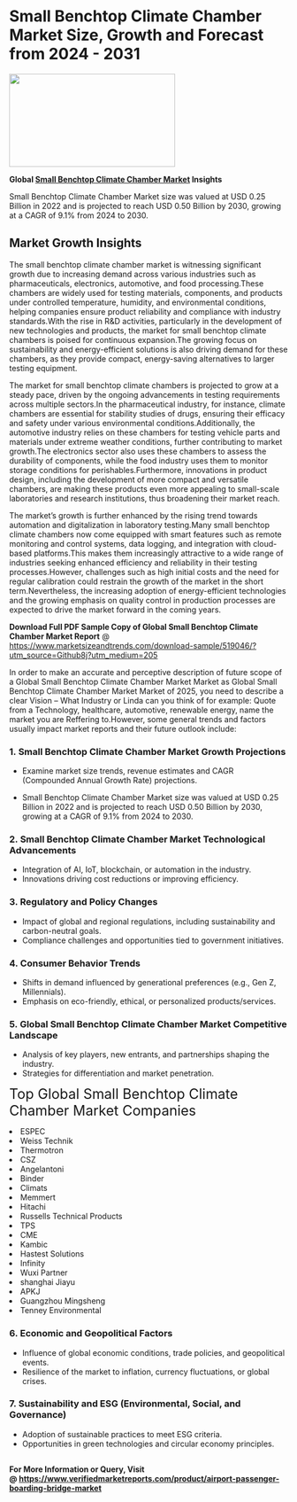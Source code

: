 <H1>Small Benchtop Climate Chamber Market Size, Growth and Forecast from 2024 - 2031</H1><img class="aligncenter size-medium wp-image-584254" src="https://thirdeyenews.in/wp-content/uploads/2024/09/Global-Market-Research-300x168.jpeg" alt="" width="300" height="168" /><p><strong>Global&nbsp;<a href="https://www.marketsizeandtrends.com/download-sample/519046/?utm_source=Github8j?utm_medium=205">Small Benchtop Climate Chamber Market</a> Insights</strong></p><p>Small Benchtop Climate Chamber Market size was valued at USD 0.25 Billion in 2022 and is projected to reach USD 0.50 Billion by 2030, growing at a CAGR of 9.1% from 2024 to 2030.</p><p><h2>Market Growth Insights</h2> <p>The small benchtop climate chamber market is witnessing significant growth due to increasing demand across various industries such as pharmaceuticals, electronics, automotive, and food processing.These chambers are widely used for testing materials, components, and products under controlled temperature, humidity, and environmental conditions, helping companies ensure product reliability and compliance with industry standards.With the rise in R&D activities, particularly in the development of new technologies and products, the market for small benchtop climate chambers is poised for continuous expansion.The growing focus on sustainability and energy-efficient solutions is also driving demand for these chambers, as they provide compact, energy-saving alternatives to larger testing equipment.</p> <p>The market for small benchtop climate chambers is projected to grow at a steady pace, driven by the ongoing advancements in testing requirements across multiple sectors.In the pharmaceutical industry, for instance, climate chambers are essential for stability studies of drugs, ensuring their efficacy and safety under various environmental conditions.Additionally, the automotive industry relies on these chambers for testing vehicle parts and materials under extreme weather conditions, further contributing to market growth.The electronics sector also uses these chambers to assess the durability of components, while the food industry uses them to monitor storage conditions for perishables.Furthermore, innovations in product design, including the development of more compact and versatile chambers, are making these products even more appealing to small-scale laboratories and research institutions, thus broadening their market reach.<p>The market’s growth is further enhanced by the rising trend towards automation and digitalization in laboratory testing.Many small benchtop climate chambers now come equipped with smart features such as remote monitoring and control systems, data logging, and integration with cloud-based platforms.This makes them increasingly attractive to a wide range of industries seeking enhanced efficiency and reliability in their testing processes.However, challenges such as high initial costs and the need for regular calibration could restrain the growth of the market in the short term.Nevertheless, the increasing adoption of energy-efficient technologies and the growing emphasis on quality control in production processes are expected to drive the market forward in the coming years.</p> <p><span class=""><strong>Download Full PDF Sample Copy of Global Small Benchtop Climate Chamber Market Report</strong> @ <a href="https://www.marketsizeandtrends.com/download-sample/519046/?utm_source=Github8j?utm_medium=205" target="_blank">https://www.marketsizeandtrends.com/download-sample/519046/?utm_source=Github8j?utm_medium=205</a></span></p><p>In order to make an accurate and perceptive description of future scope of a Global&nbsp;Small Benchtop Climate Chamber Market Market as Global&nbsp;Small Benchtop Climate Chamber Market Market of 2025, you need to describe a clear Vision &ndash; What Industry or Linda can you think of for example: Quote from a Technology, healthcare, automotive, renewable energy, name the market you are Reffering to.However, some general trends and factors usually impact market reports and their future outlook include:</p><h3>1.&nbsp;<strong>Small Benchtop Climate Chamber Market Growth Projections</strong></h3><ul><li>Examine market size trends, revenue estimates and CAGR (Compounded Annual Growth Rate) projections.</li><li><p>Small Benchtop Climate Chamber Market size was valued at USD 0.25 Billion in 2022 and is projected to reach USD 0.50 Billion by 2030, growing at a CAGR of 9.1% from 2024 to 2030.</p></li></ul><h3>2.&nbsp;<strong>Small Benchtop Climate Chamber Market Technological Advancements</strong></h3><ul><li>Integration of AI, IoT, blockchain, or automation in the industry.</li><li>Innovations driving cost reductions or improving efficiency.</li></ul><h3>3.&nbsp;<strong>Regulatory and Policy Changes</strong></h3><ul><li>Impact of global and regional regulations, including sustainability and carbon-neutral goals.</li><li>Compliance challenges and opportunities tied to government initiatives.</li></ul><h3>4.&nbsp;<strong>Consumer Behavior Trends</strong></h3><ul><li>Shifts in demand influenced by generational preferences (e.g., Gen Z, Millennials).</li><li>Emphasis on eco-friendly, ethical, or personalized products/services.</li></ul><h3>5.&nbsp;<strong>Global Small Benchtop Climate Chamber Market Competitive Landscape</strong></h3><ul><li>Analysis of key players, new entrants, and partnerships shaping the industry.</li><li>Strategies for differentiation and market penetration.</li></ul><p data-pm-slice="1 1 []"><span style="color: inherit; font-family: inherit; font-size: 25px;">Top Global Small Benchtop Climate Chamber Market Companies</span></p><div class="" data-test-id=""><p><li>ESPEC</li><li> Weiss Technik</li><li> Thermotron</li><li> CSZ</li><li> Angelantoni</li><li> Binder</li><li> Climats</li><li> Memmert</li><li> Hitachi</li><li> Russells Technical Products</li><li> TPS</li><li> CME</li><li> Kambic</li><li> Hastest Solutions</li><li> Infinity</li><li> Wuxi Partner</li><li> shanghai Jiayu</li><li> APKJ</li><li> Guangzhou Mingsheng</li><li> Tenney Environmental</li></p></div><h3>6.&nbsp;<strong>Economic and Geopolitical Factors</strong></h3><ul><li>Influence of global economic conditions, trade policies, and geopolitical events.</li><li>Resilience of the market to inflation, currency fluctuations, or global crises.</li></ul><h3>7.&nbsp;<strong>Sustainability and ESG (Environmental, Social, and Governance)</strong></h3><ul><li>Adoption of sustainable practices to meet ESG criteria.</li><li>Opportunities in green technologies and circular economy principles.</li></ul><h2><strong style="font-size: 14px;">For More Information or Query, Visit @&nbsp;</strong><a style="background-color: #ffffff; font-size: 14px;" href="https://www.marketsizeandtrends.com/report/small-benchtop-climate-chamber-market/" target="_blank">https://www.verifiedmarketreports.com/product/airport-passenger-boarding-bridge-market</a></h2>